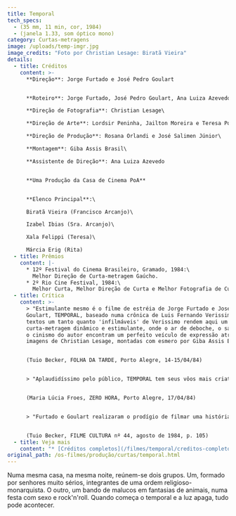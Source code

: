 ```yaml
---
title: Temporal
tech_specs:
  - (35 mm, 11 min, cor, 1984)
  - (janela 1.33, som óptico mono)
category: Curtas-metragens
image: /uploads/temp-imgr.jpg
image_credits: "Foto por Christian Lesage: Biratã Vieira"
details:
  - title: Créditos
    content: >-
      **Direção**: Jorge Furtado e José Pedro Goulart


      **Roteiro**: Jorge Furtado, José Pedro Goulart, Ana Luiza Azevedo e Marcelo Lopes\

      **Direção de Fotografia**: Christian Lesage\

      **Direção de Arte**: Lordsir Peninha, Jailton Moreira e Teresa Poester\

      **Direção de Produção**: Rosana Orlandi e José Salimen Júnior\

      **Montagem**: Giba Assis Brasil\

      **Assistente de Direção**: Ana Luiza Azevedo


      **Uma Produção da Casa de Cinema PoA**


      **Elenco Principal**:\

      Biratã Vieira (Francisco Arcanjo)\

      Izabel Ibias (Sra. Arcanjo)\

      Xala Felippi (Teresa)\

      Márcia Erig (Rita)
  - title: Prêmios
    content: |-
      * 12º Festival do Cinema Brasileiro, Gramado, 1984:\
        Melhor Direção de Curta-metragem Gaúcho.
      * 2º Rio Cine Festival, 1984:\
        Melhor Curta, Melhor Direção de Curta e Melhor Fotografia de Curta.
  - title: Crítica
    content: >-
      > "Estimulante mesmo é o filme de estréia de Jorge Furtado e José Pedro
      Goulart, TEMPORAL, baseado numa crônica de Luis Fernando Verissimo. Os
      textos um tanto quanto 'infilmáveis' de Verissimo rendem aqui um
      curta-metragem dinâmico e estimulante, onde o ar de deboche, o sarcasmo e
      o cinismo do autor encontram um perfeito veículo de expressão através das
      imagens de Christian Lesage, montadas com esmero por Giba Assis Brasil."


      (Tuio Becker, FOLHA DA TARDE, Porto Alegre, 14-15/04/84)


      > "Aplaudidíssimo pelo público, TEMPORAL tem seus vôos mais criativos, em que pese a qualidade geral da proposta, nos dois minutos e meio de animação criados por Geraldo Leonetti e José Maia, ambos da Otto Desenhos Animados."


      (Maria Lúcia Froes, ZERO HORA, Porto Alegre, 17/04/84)


      > "Furtado e Goulart realizaram o prodígio de filmar uma história curta de Luis Fernando Verissimo dentro do espírito do autor. Numa sacada final, eles apelam para um trabalho de animação de Otto Guerra que dá o exato fechamento para uma história absurda que envolve choque de gerações e uma espécie de histeria coletiva do gênero humano em meio à fúria da natureza."


      (Tuio Becker, FILME CULTURA nº 44, agosto de 1984, p. 105)
  - title: Veja mais
    content: "* [Créditos completos](/filmes/temporal/creditos-completos)"
original_path: /os-filmes/produção/curtas/temporal.html
---
```

Numa mesma casa, na mesma noite, reúnem-se dois grupos. Um, formado por senhores muito sérios, integrantes de uma ordem religioso-monarquista. O outro, um bando de malucos em fantasias de animais, numa festa com sexo e rock'n'roll. Quando começa o temporal e a luz apaga, tudo pode acontecer.